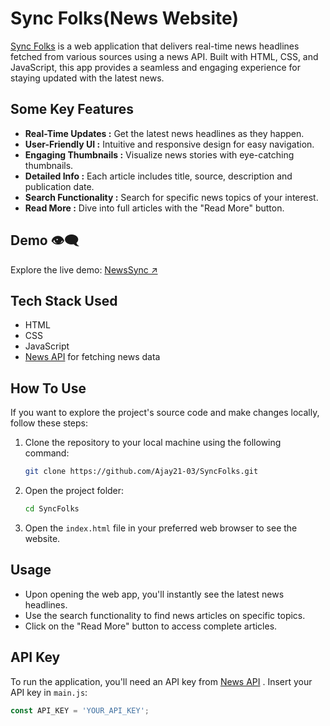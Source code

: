 # Sync Folks(News Website)

<!-- ![NewsWebApp Screenshot](assets/newssync_SS.png)
![NewsWebApp Screenshot](assets/newssync_SS2.png) -->

[Sync  Folks](https://github.com/Ajay21-03/SyncFolks/) is a web application that delivers real-time news headlines fetched from various sources using a news API. Built with HTML, CSS, and JavaScript, this app provides a seamless and engaging experience for staying updated with the latest news.

## Some Key Features

- **Real-Time Updates :** Get the latest news headlines as they happen.
- **User-Friendly UI :** Intuitive and responsive design for easy navigation.
- **Engaging Thumbnails :** Visualize news stories with eye-catching thumbnails.
- **Detailed Info :** Each article includes title, source, description and publication date.
- **Search Functionality :** Search for specific news topics of your interest.
- **Read More :** Dive into full articles with the "Read More" button.

## Demo 👁‍🗨

 Explore the live demo: [NewsSync ↗ ](https://github.com/Ajay21-03/SyncFolks/)

## Tech Stack Used

- HTML
- CSS
- JavaScript
- [News API](https://gnews.io/) for fetching news data

## How To Use

If you want to explore the project's source code and make changes locally, follow these steps:

1. Clone the repository to your local machine using the following command:
   ```bash
   git clone https://github.com/Ajay21-03/SyncFolks.git
2. Open the project folder:
   ```bash
   cd SyncFolks
   
3. Open the `index.html` file in your preferred web browser to see the website.

## Usage

- Upon opening the web app, you'll instantly see the latest news headlines.
- Use the search functionality to find news articles on specific topics.
- Click on the "Read More" button to access complete articles.

## API Key

To run the application, you'll need an API key from [News API](https://gnews.io/) . Insert your API key in `main.js`:

```javascript
const API_KEY = 'YOUR_API_KEY';
```


<!-- ## Contributing
Contributions are welcome! If you have enhancements, bug fixes, or new features, here's how you can contribute:

#### Fork the repository.
1. Create a new branch: `git checkout -b feature/your-feature-name`
2. Make your changes and commit: `git commit -m 'Add your changes'`
3. Push to the branch: `git push origin feature/your-feature-name`
4. Open a pull request describing your changes. -->

